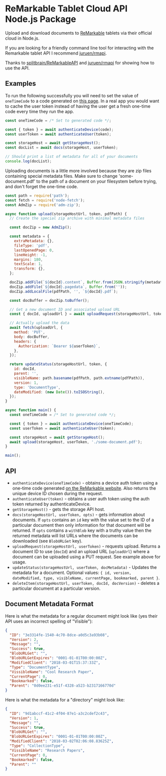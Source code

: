# ReMarkable Tablet Cloud API Node.js Package

Upload and download documents to [ReMarkable](https://remarkable.com/) tablets via their official cloud in Node.js.

If you are looking for a friendly command line tool for interacting with the Remarkable tablet API I recommend [juruen/rmapi](https://github.com/juruen/rmapi).

Thanks to [splitbrain/ReMarkableAPI](https://github.com/splitbrain/ReMarkableAPI/) and [juruen/rmapi](https://github.com/juruen/rmapi) for showing how to use the API.

## Examples

To run the following successfully you will need to set the value of `oneTimeCode` to a code generated on [this page](https://my.remarkable.com/generator-device). In a real app you would want to cache the user token
instead of having the user get a fresh one-time code every time they run the app.

```javascript
const oneTimeCode = /* Set to generated code */;

const { token } = await authenticateDevice(code);
const userToken = await authenticateUser(token);

const storageHost = await getStorageHost();
const docList = await docs(storageHost, userToken);

// Should print a list of metadata for all of your documents
console.log(docList);
```

Uploading documents is a little more involved because they are zip files containing special metadata files.
Make sure to change 'some-document.pdf' to the path of a document on your filesystem before trying,
and don't forget the one-time code.

```javascript
const path = require('path');
const fetch = require('node-fetch');
const AdmZip = require('adm-zip');

async function upload(storageHostUrl, token, pdfPath) {
  // Create the special zip archive with minimal metadata files

  const docZip = new AdmZip();

  const metadata = {
    extraMetadata: {},
    fileType: 'pdf',
    lastOpenedPage: 0,
    lineHeight: -1,
    margins: 180,
    textScale: 1,
    transform: {},
  };

  docZip.addFile(`${docId}.content`, Buffer.from(JSON.stringify(metadata)));
  docZip.addFile(`${docId}.pagedata`, Buffer.from(''));
  docZip.addLocalFile(pdfPath, '', `${docId}.pdf`);

  const docBuffer = docZip.toBuffer();

  // Get a new document ID and associated upload URL
  const { docId, uploadUrl } = await uploadRequest(storageHostUrl, token);

  // Actually upload the data
  await fetch(uploadUrl, {
    method: 'PUT',
    body: docBuffer,
    headers: {
      Authorization: `Bearer ${userToken}`,
    },
  });

  return updateStatus(storageHostUrl, token, {
    id: docId,
    parent: '',
    visibleName: path.basename(pdfPath, path.extname(pdfPath)),
    version: 1,
    type: 'DocumentType',
    dateModified: (new Date()).toISOString(),
  });
}

async function main() {
  const oneTimeCode = /* Set to generated code */;

  const { token } = await authenticateDevice(oneTimeCode);
  const userToken = await authenticateUser(token);

  const storageHost = await getStorageHost();
  await upload(storageHost, userToken, './some-document.pdf');
}

main();
```

## API

* `authenticateDevice(oneTimeCode)` - obtains a device auth token using a one-time code generated [on the ReMarkable website](https://my.remarkable.com/generator-device). Also returns the unique device ID chosen during the request.
* `authenticateUser(token)` - obtains a user auth token using the auth token returned by authenticateDevice.
* `getStorageHost()` - gets the storage API host.
* `docs(storageHostUrl, userToken, opts)` - gets information about documents. If `opts` contains an `id` key with the value set to the ID of a particular document then only information for that document will be returned. If `opts` contains a `withBlob` key with a truthy value then the returned metadata will list URLs where the documents can be downloaded (see `BlobURLGet` key).
* `uploadRequest(storageHostUrl, userToken)` - requests upload. Returns a document ID to use (`docId`) and an upload URL (`uploadUrl`) where a document can be uploaded using a PUT request. See example above for usage.
* `updateStatus(storageHostUrl, userToken, docMetadata)` - Updates the metadata for a document. Optional values: `{ id, version, dateModified, type, visibleName, currentPage, bookmarked, parent }`.
* `deleteItem(storageHostUrl, userToken, docId, docVersion)` - deletes a particular document at a particular version.

## Document Metadata Format

Here is what the metadata for a regular document might look like (yes their API uses an incorrect spelling of "Visible"):

```json
{
  "ID": "3e3314fe-1540-4c70-8dce-a0d5c3a93b08",
  "Version": 2,
  "Message": "",
  "Success": true,
  "BlobURLGet": "",
  "BlobURLGetExpires": "0001-01-01T00:00:00Z",
  "ModifiedClient": "2018-03-01T15:37:33Z",
  "Type": "DocumentType",
  "VissibleName": "Cool Research Paper",
  "CurrentPage": 0,
  "Bookmarked": false,
  "Parent": "0d0ee231-e51f-4328-a523-b2317166770d"
}
```

Here is what the metadata for a "directory" might look like:

```json
{
  "ID": "9d1abccf-41c2-4f04-87e1-a3c2cdef2c43",
  "Version": 1,
  "Message": "",
  "Success": true,
  "BlobURLGet": "",
  "BlobURLGetExpires": "0001-01-01T00:00:00Z",
  "ModifiedClient": "2018-03-02T02:06:08.83625Z",
  "Type": "CollectionType",
  "VissibleName": "Research Papers",
  "CurrentPage": 0,
  "Bookmarked": false,
  "Parent": ""
}
```
